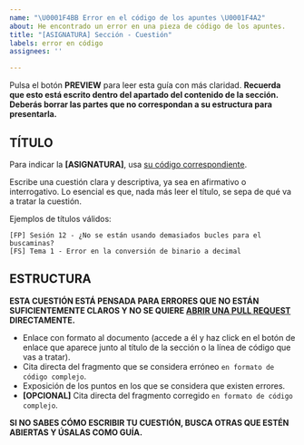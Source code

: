 ```yaml
---
name: "\U0001F4BB Error en el código de los apuntes \U0001F4A2"
about: He encontrado un error en una pieza de código de los apuntes.
title: "[ASIGNATURA] Sección - Cuestión"
labels: error en código
assignees: ''

---
```


Pulsa el botón **PREVIEW** para leer esta guía con más claridad. **Recuerda que esto está escrito dentro del apartado del contenido de la sección. Deberás borrar las partes que no correspondan a su estructura para presentarla.**

## TÍTULO

Para indicar la **[ASIGNATURA]**, usa [su código correspondiente](https://github.com/DEIIT/Ingenieria-Informatica/wiki/C%C3%B3digos-de-asignaturas). 

Escribe una cuestión clara y descriptiva, ya sea en afirmativo o interrogativo. Lo esencial es que, nada más leer el título, se sepa de qué va a tratar la cuestión.

Ejemplos de títulos válidos:

    [FP] Sesión 12 - ¿No se están usando demasiados bucles para el buscaminas?
    [FS] Tema 1 - Error en la conversión de binario a decimal

## ESTRUCTURA

**ESTA CUESTIÓN ESTÁ PENSADA PARA ERRORES QUE NO ESTÁN SUFICIENTEMENTE CLAROS Y NO SE QUIERE [ABRIR UNA PULL REQUEST](https://github.com/DEIIT/Ingenieria-Informatica/pulls) DIRECTAMENTE.**

- Enlace con formato al documento (accede a él y haz click en el botón de enlace que aparece junto al título de la sección o la línea de código que vas a tratar).
- Cita directa del fragmento que se considera erróneo `en formato de código complejo`.
- Exposición de los puntos en los que se considera que existen errores.
- **[OPCIONAL]** Cita directa del fragmento corregido `en formato de código complejo`.

**SI NO SABES CÓMO ESCRIBIR TU CUESTIÓN, BUSCA OTRAS QUE ESTÉN ABIERTAS Y ÚSALAS COMO GUÍA.**

